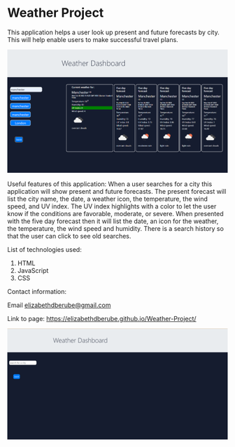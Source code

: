 # Weather Project

This application helps a user look up present and future forecasts by city. This will help enable users to make successful travel plans.

![image](/assets/Screenshot.png)

Useful features of this application:
When a user searches for a city this application will show present and future forecasts.
The present forecast will list the city name, the date, a weather icon, the temperature, the wind speed, and UV index. 
The UV index highlights with a color to let the user know if the conditions are favorable, moderate, or severe. 
When presented with the five day forecast then it will list the date, an icon for the weather, the temperature, the wind speed and humidity. 
There is a search history so that the user can click to see old searches. 

List of technologies used:

1. HTML
2. JavaScript
3. CSS


Contact information:

Email
elizabethdberube@gmail.com

Link to page:
https://elizabethdberube.github.io/Weather-Project/



![image](/assets/Screenshot2.png)
